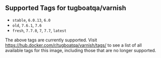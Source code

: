 ## Supported Tags for tugboatqa/varnish

* `stable`, `6.0.13`, `6.0`
* `old`, `7.6.1`, `7.6`
* `fresh`, `7.7.0`, `7`, `7.7`, `latest`

The above tags are currently supported. Visit https://hub.docker.com/r/tugboatqa/varnish/tags/ to see a list of all available tags for this image, including those that are no longer supported.
